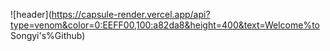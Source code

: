 ![header](https://capsule-render.vercel.app/api?type=venom&color=0:EEFF00,100:a82da8&height=400&text=Welcome%to <br> Songyi's%Github)

<!---
songyiiii/songyiiii is a ✨ special ✨ repository because its `README.md` (this file) appears on your GitHub profile.
You can click the Preview link to take a look at your changes.
--->
